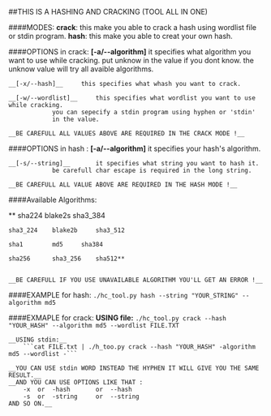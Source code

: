 ##THIS IS A HASHING AND CRACKING (TOOL ALL IN ONE)



####MODES:
	__crack__:	this make you able to crack a hash using wordlist file or stdin program.
	__hash__:	this make you able to creat your own hash.



####OPTIONS in crack:
	__[-a/--algorithm]__	it specifies what algorithm you want to use while cracking.
				put unknow in the value if you dont know.
				the unknow value will try all avaible algorithms.

	__[-x/--hash]__		this specifies what whash you want to crack.

	__[-w/--wordlist]__		this specifies what wordlist you want to use while cracking.
				you can sepecify a stdin program using hyphen or 'stdin'
				in the value.

	__BE CAREFULL ALL VALUES ABOVE ARE REQUIRED IN THE CRACK MODE !__



####OPTIONS in hash :
	__[-a/--algorithm]__	it specifies your hash's algorithm.

	__[-s/--string]__		it specifies what string you want to hash it.
				be carefull char escape is required in the long string.

	__BE CAREFULL ALL VALUE ABOVE ARE REQUIRED IN THE HASH MODE !__



####Available Algorithms:

**	sha224		blake2s		sha3_384

	sha3_224	blake2b		sha3_512

	sha1		md5		sha384

	sha256		sha3_256	sha512**


	__BE CAREFULL IF YOU USE UNAVAILABLE ALGORITHM YOU'LL GET AN ERROR !__



####EXAMPLE for hash:
	```./hc_tool.py hash --string "YOUR_STRING" --algorithm md5```

####EXMAPLE for crack:
	__USING file:__
		```./hc_tool.py crack --hash "YOUR_HASH" --algorithm md5 --wordlist FILE.TXT```

	__USING stdin:__
		```cat FILE.txt | ./h_too.py crack --hash "YOUR_HASH" -algorithm md5 --wordlist -```

	__YOU CAN USE stdin WORD INSTEAD THE HYPHEN IT WILL GIVE YOU THE SAME RESULT.__
	__AND YOU CAN USE OPTIONS LIKE THAT :
		-x	or	-hash		or	--hash
		-s	or	-string		or	--string
	AND SO ON.__



